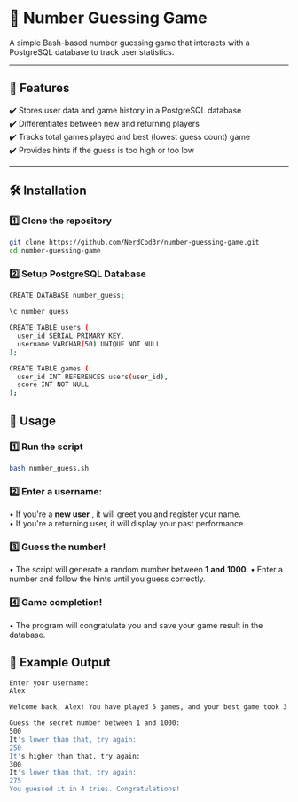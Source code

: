 # 🎲 Number Guessing Game

A simple Bash-based number guessing game that interacts with a PostgreSQL database to track user statistics.

---

## 📌 Features
✔️ Stores user data and game history in a PostgreSQL database  
✔️ Differentiates between new and returning players  
✔️ Tracks total games played and best (lowest guess count) game  
✔️ Provides hints if the guess is too high or too low  

---

## 🛠️ Installation

### 1️⃣ Clone the repository
```sh
git clone https://github.com/NerdCod3r/number-guessing-game.git
cd number-guessing-game  
```
### 2️⃣ Setup PostgreSQL Database
```sh
CREATE DATABASE number_guess;

\c number_guess

CREATE TABLE users (
  user_id SERIAL PRIMARY KEY,
  username VARCHAR(50) UNIQUE NOT NULL
);

CREATE TABLE games (
  user_id INT REFERENCES users(user_id),
  score INT NOT NULL
);  
```
## 🚀 Usage  
### 1️⃣ Run the script
```sh
bash number_guess.sh
```
### 2️⃣ Enter a username:  
• If you're a **new user** , it will greet you and register your name.  
• If you're a returning user, it will display your past performance.  

### 3️⃣ Guess the number!  
• The script will generate a random number between **1** **and** **1000**.
• Enter a number and follow the hints until you guess correctly.  
### 4️⃣ Game completion!  
• The program will congratulate you and save your game result in the database.  

## 📜 Example Output
```sh
Enter your username:
Alex

Welcome back, Alex! You have played 5 games, and your best game took 3 guesses.

Guess the secret number between 1 and 1000:  
500  
It's lower than that, try again:  
250  
It's higher than that, try again:  
300  
It's lower than that, try again:  
275  
You guessed it in 4 tries. Congratulations!  
```

